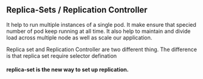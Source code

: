 ## Replica-Sets / Replication Controller

It help to run multiple instances of a single pod. It make ensure that specied number of pod keep running at all time. It also help to maintain and divide load across multiple node as well as scale our application.

Replica set and Replication Controller are two different thing. The difference is that replica set require selector defination

#### replica-set is the new way to set up replication. 
